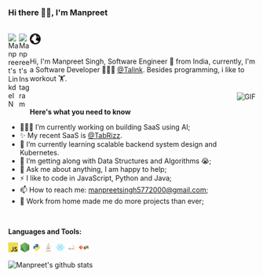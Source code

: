 ### Hi there 👋🏽, I'm Manpreet

<br/>

<a href="https://www.linkedin.com/in/manpreet-singh-901269157/">
  <img align="left" alt="Manpreet's LinkdeIN" width="22px" src="https://cdn.jsdelivr.net/npm/simple-icons@v3/icons/linkedin.svg" />
</a>
<a href="https://www.instagram.com/manpreet_1578/">
  <img align="left" alt="Manpreet's Instagram" width="22px" src="https://cdn.jsdelivr.net/npm/simple-icons@v3/icons/instagram.svg" />
</a>
<a href="https://manpreet2000.github.io/manpreet.github.io/">
  <img align="left" alt="Website" width="22px" src="https://raw.githubusercontent.com/iconic/open-iconic/master/svg/globe.svg"" />
</a>
<br/>
<br/>

Hi, I'm Manpreet Singh, Software Engineer 🚀 from India, currently, I'm a Software Developer 🙍🏽‍♂️ [@Talink](https://www.talink.io/). Besides programming, i like to workout 🏋️.

 <img align="right" alt="GIF" src="https://media.giphy.com/media/U7gTVK2ch30xsUskCL/giphy.gif" />
 
 <br/>
 
 **Here's what you need to know**

- 👨🏽‍💻 I’m currently working on building SaaS using AI;
- ✨ My recent SaaS is [@TabRizz](https://www.tabrizz.com/).
- 🌱 I’m currently learning scalable backend system design and Kubernetes.  
- 🤔 I’m getting along with Data Structures and Algorithms 😭;
- 💬 Ask me about anything, I am happy to help;
- ⚡️  I like to code in JavaScript, Python and Java;
- 📫 How to reach me: manpreetsingh5772000@gmail.com;
- 💼 Work from home made me do more projects than ever;

<br/>

**Languages and Tools:**  

<code><img height="20" src="https://raw.githubusercontent.com/github/explore/80688e429a7d4ef2fca1e82350fe8e3517d3494d/topics/javascript/javascript.png"></code>
<code><img height="20" src="https://raw.githubusercontent.com/github/explore/80688e429a7d4ef2fca1e82350fe8e3517d3494d/topics/nodejs/nodejs.png"></code>
<code><img height="20" src="https://raw.githubusercontent.com/github/explore/80688e429a7d4ef2fca1e82350fe8e3517d3494d/topics/python/python.png"></code>
<code><img height="20" src="https://raw.githubusercontent.com/github/explore/80688e429a7d4ef2fca1e82350fe8e3517d3494d/topics/java/java.png"></code>
<code><img height="20" src="https://raw.githubusercontent.com/github/explore/80688e429a7d4ef2fca1e82350fe8e3517d3494d/topics/react/react.png"></code>
<code><img height="20" src="https://raw.githubusercontent.com/github/explore/80688e429a7d4ef2fca1e82350fe8e3517d3494d/topics/mysql/mysql.png"></code>
<code><img height="20" src="https://raw.githubusercontent.com/github/explore/80688e429a7d4ef2fca1e82350fe8e3517d3494d/topics/git/git.png"></code>

![Manpreet's github stats](https://github-readme-stats.vercel.app/api?username=manpreet2000&show_icons=true&hide_border=true&theme=radical)
